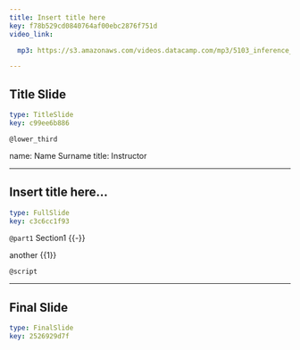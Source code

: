 ```yaml
---
title: Insert title here
key: f78b529cd0840764af00ebc2876f751d
video_link:

  mp3: https://s3.amazonaws.com/videos.datacamp.com/mp3/5103_inference_for_numerical_data/v1/5103_ch4_5.mp3

---
```

## Title Slide

```yaml
type: TitleSlide
key: c99ee6b886
```





`@lower_third`

name: Name Surname
title: Instructor





---
## Insert title here...

```yaml
type: FullSlide
key: c3c6cc1f93
```

`@part1`
Section1 {{-}}

another {{1}}





`@script`




---
## Final Slide

```yaml
type: FinalSlide
key: 2526929d7f
```









